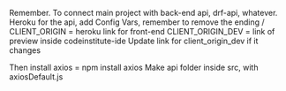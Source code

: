 Remember.
To connect main project with back-end api, drf-api, whatever.
Heroku for the api, add Config Vars, remember to remove the ending /
CLIENT_ORIGIN = heroku link for front-end
CLIENT_ORIGIN_DEV = link of preview inside codeinstitute-ide
Update link for client_origin_dev if it changes

Then install axios = npm install axios
Make api folder inside src, with axiosDefault.js